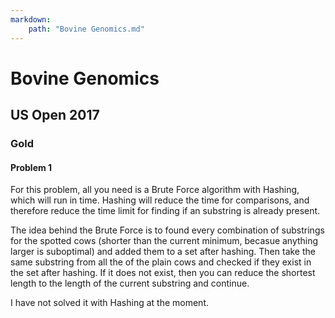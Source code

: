 ```yaml
---
markdown:
    path: "Bovine Genomics.md"
---
```


# Bovine Genomics

## US Open 2017

### Gold

#### Problem 1

For this problem, all you need is a Brute Force algorithm with Hashing, which will run in time. Hashing will reduce the time for comparisons, and therefore reduce the time limit for finding if an substring is already present.

The idea behind the Brute Force is to found every combination of substrings for the spotted cows (shorter than the current minimum, becasue anything larger is suboptimal) and added them to a set after hashing. Then take the same substring from all the of the plain cows and checked if they exist in the set after hashing. If it does not exist, then you can reduce the shortest length to the length of the current substring and continue.

I have not solved it with Hashing at the moment.
